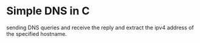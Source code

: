 # Simple DNS in C


sending DNS queries and receive the reply and extract the ipv4 address of the specified hostname.